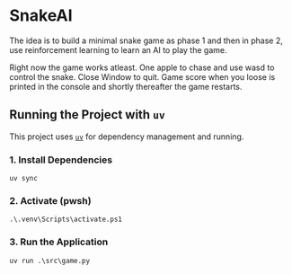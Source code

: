 # SnakeAI

The idea is to build a minimal snake game as phase 1 and then in phase 2, use reinforcement learning to learn an AI to play the game.

Right now the game works atleast. One apple to chase and use wasd to control the snake. Close Window to quit. Game score when you loose is printed in the console and shortly thereafter the game restarts.

## Running the Project with `uv`

This project uses [`uv`](https://github.com/astral-sh/uv) for dependency management and running.

### 1. Install Dependencies

```pwsh
uv sync
```

### 2. Activate (pwsh)

```pwsh
.\.venv\Scripts\activate.ps1
```

### 3. Run the Application

```pwsh
uv run .\src\game.py
```
